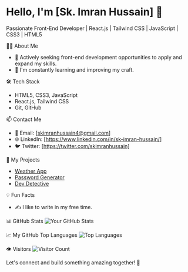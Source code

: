 # Hello, I'm [Sk. Imran Hussain] 👋

Passionate Front-End Developer | React.js | Tailwind CSS | JavaScript | CSS3 | HTML5 

👨‍💻 About Me
- 💼 Actively seeking front-end development opportunities to apply and expand my skills.
- 🌱 I'm constantly learning and improving my craft.

🛠️ Tech Stack
- HTML5, CSS3, JavaScript
- React.js, Tailwind CSS
- Git, GitHub

📫 Contact Me
- 📧 Email: [skimranhussain4@gmail.com]
- 🌐 LinkedIn: [https://www.linkedin.com/in/sk-imran-hussain/]
- 🐦 Twitter: [https://twitter.com/skimranhussain]

🚀 My Projects
- [Weather App](https://github.com/skimran-coder/Weather_App)
- [Password Generator](https://github.com/skimran-coder/Password_Generator)
- [Dev Detective](https://github.com/skimran-coder/Dev_Detective)

💡 Fun Facts
- ✍️ I like to write in my free time.

📊 GitHub Stats
![Your GitHub Stats](https://github-readme-stats.vercel.app/api?username=skimran-coder&show_icons=true)

📈 My GitHub Top Languages
![Top Languages](https://github-readme-stats.vercel.app/api/top-langs/?username=skimran-coder)

👁️ Visitors
![Visitor Count](https://visitor-badge.glitch.me/badge?page_id=skimran-coder.skimran-coder)

Let's connect and build something amazing together! 🚀
